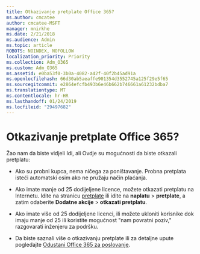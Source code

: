 ```yaml
---
title: Otkazivanje pretplate Office 365?
ms.author: cmcatee
author: cmcatee-MSFT
manager: mnirkhe
ms.date: 2/21/2018
ms.audience: Admin
ms.topic: article
ROBOTS: NOINDEX, NOFOLLOW
localization_priority: Priority
ms.collection: Adm_O365
ms.custom: Adm_O365
ms.assetid: e0ba53f0-3b0a-4082-a42f-40f2b45ad91a
ms.openlocfilehash: 66d30ab5aeaffe901354d3552745a125f29e5f65
ms.sourcegitcommit: e2864efcfb493b6e46b662b746661a61232bdba7
ms.translationtype: MT
ms.contentlocale: hr-HR
ms.lasthandoff: 01/24/2019
ms.locfileid: "29497682"
---
```

# <a name="canceling-your-office-365-subscription"></a>Otkazivanje pretplate Office 365?

Žao nam da biste vidjeli Idi, ali Ovdje su mogućnosti da biste otkazali pretplatu:
  
- Ako su probni kupca, nema ničega za poništavanje. Probna pretplata isteći automatski osim ako ne pružaju način plaćanja.
    
- Ako imate manje od 25 dodijeljene licence, možete otkazati pretplatu na Internetu. Idite na stranicu [pretplate](https://go.microsoft.com/fwlink/p/?linkid=842054) ili idite na **naplatu** \> **pretplate**, a zatim odaberite **Dodatne akcije** \> **otkazati pretplatu**.
    
- Ako imate više od 25 dodijeljene licenci, ili možete ukloniti korisnike dok imaju manje od 25 ili koristite mogućnost "nam povratni poziv," razgovarati inženjeru za podršku.
    
- Da biste saznali više o otkazivanju pretplate ili za detaljne upute pogledajte [Odustani Office 365 za poslovanje](https://support.office.com/article/b1bc0bef-4608-4601-813a-cdd9f746709a).
    

